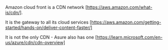 Amazon cloud front is a CDN network [https://aws.amazon.com/what-is/cdn/].

It is the gateway to all its cloud services [https://aws.amazon.com/getting-started/hands-on/deliver-content-faster/]

It is not the only CDN - Asure also has one [https://learn.microsoft.com/en-us/azure/cdn/cdn-overview]
